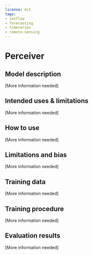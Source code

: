 ```yaml
---
license: mit
tags:
- satflow
- forecasting
- timeseries
- remote-sensing
---
```


# Perceiver

## Model description

[More information needed]

## Intended uses & limitations

[More information needed]

## How to use

[More information needed]

## Limitations and bias

[More information needed]

## Training data

[More information needed]

## Training procedure

[More information needed]

## Evaluation results

[More information needed]

